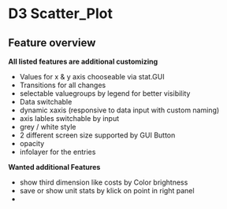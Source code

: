 # D3 Scatter_Plot

## Feature overview

**All listed features are additional customizing**

* Values for x & y axis chooseable via stat.GUI
* Transitions for all changes
* selectable valuegroups by legend for better visibility
* Data switchable
* dynamic xaxis (responsive to data input with custom naming)
* axis lables switchable by input
* grey / white style
* 2 different screen size supported by GUI Button
* opacity
* infolayer for the entries

**Wanted additional Features**

* show third dimension like costs by Color brightness
* save or show unit stats by klick on point in right panel 
* 
